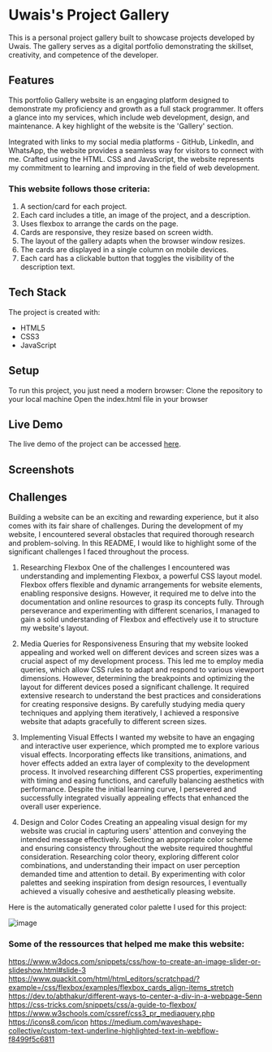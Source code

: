 # Uwais's Project Gallery

This is a personal project gallery built to showcase projects developed by Uwais. The gallery serves as a digital portfolio demonstrating the skillset, creativity, and competence of the developer.

## Features

This portfolio Gallery website is an engaging platform designed to demonstrate my proficiency and growth as a full stack programmer. It offers a glance into my services, which include web development, design, and maintenance. A key highlight of the website is the 'Gallery' section.

Integrated with links to my social media platforms - GitHub, LinkedIn, and WhatsApp, the website provides a seamless way for visitors to connect with me. Crafted using the HTML. CSS and JavaScript, the website represents my commitment to learning and improving in the field of web development.

### This website follows those criteria:

1. A section/card for each project.
2. Each card includes a title, an image of the project, and a description.
3. Uses flexbox to arrange the cards on the page.
4. Cards are responsive, they resize based on screen width.
5. The layout of the gallery adapts when the browser window resizes.
6. The cards are displayed in a single column on mobile devices.
7. Each card has a clickable button that toggles the visibility of the description text.

## Tech Stack

The project is created with:

- HTML5
- CSS3
- JavaScript

## Setup

To run this project, you just need a modern browser:
Clone the repository to your local machine
Open the index.html file in your browser

## Live Demo

The live demo of the project can be accessed [here](https://uwais-moosa.github.io/project-gallery).

## Screenshots

## Challenges

Building a website can be an exciting and rewarding experience, but it also comes with its fair share of challenges. During the development of my website, I encountered several obstacles that required thorough research and problem-solving. In this README, I would like to highlight some of the significant challenges I faced throughout the process.

1. Researching Flexbox
One of the challenges I encountered was understanding and implementing Flexbox, a powerful CSS layout model. Flexbox offers flexible and dynamic arrangements for website elements, enabling responsive designs. However, it required me to delve into the documentation and online resources to grasp its concepts fully. Through perseverance and experimenting with different scenarios, I managed to gain a solid understanding of Flexbox and effectively use it to structure my website's layout.

2. Media Queries for Responsiveness
Ensuring that my website looked appealing and worked well on different devices and screen sizes was a crucial aspect of my development process. This led me to employ media queries, which allow CSS rules to adapt and respond to various viewport dimensions. However, determining the breakpoints and optimizing the layout for different devices posed a significant challenge. It required extensive research to understand the best practices and considerations for creating responsive designs. By carefully studying media query techniques and applying them iteratively, I achieved a responsive website that adapts gracefully to different screen sizes.

3. Implementing Visual Effects
I wanted my website to have an engaging and interactive user experience, which prompted me to explore various visual effects. Incorporating effects like transitions, animations, and hover effects added an extra layer of complexity to the development process. It involved researching different CSS properties, experimenting with timing and easing functions, and carefully balancing aesthetics with performance. Despite the initial learning curve, I persevered and successfully integrated visually appealing effects that enhanced the overall user experience.

4. Design and Color Codes
Creating an appealing visual design for my website was crucial in capturing users' attention and conveying the intended message effectively. Selecting an appropriate color scheme and ensuring consistency throughout the website required thoughtful consideration. Researching color theory, exploring different color combinations, and understanding their impact on user perception demanded time and attention to detail. By experimenting with color palettes and seeking inspiration from design resources, I eventually achieved a visually cohesive and aesthetically pleasing website.

Here is the automatically generated color palette I used for this project:

![image](https://github.com/Uwais-Moosa/gallery-F-C/assets/118063441/2771157a-d2ec-437c-a982-408936f2f260)

### Some of the ressources that helped me make this website:
https://www.w3docs.com/snippets/css/how-to-create-an-image-slider-or-slideshow.html#slide-3
https://www.quackit.com/html/html_editors/scratchpad/?example=/css/flexbox/examples/flexbox_cards_align-items_stretch
https://dev.to/abthakur/different-ways-to-center-a-div-in-a-webpage-5enn
https://css-tricks.com/snippets/css/a-guide-to-flexbox/
https://www.w3schools.com/cssref/css3_pr_mediaquery.php
https://icons8.com/icon
https://medium.com/waveshape-collective/custom-text-underline-highlighted-text-in-webflow-f8499f5c6811

